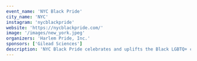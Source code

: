 ```yaml
---
event_name: 'NYC Black Pride'
city_name: 'NYC'
instagram: 'nycblackpride'
website: 'https://nycblackpride.com/'
image: '/images/new_york.jpeg'
organizers: 'Harlem Pride, Inc.'
sponsors: ['Gilead Sciences']
description: 'NYC Black Pride celebrates and uplifts the Black LGBTQ+ community in New York City with events, resources, and advocacy.'
---
```

